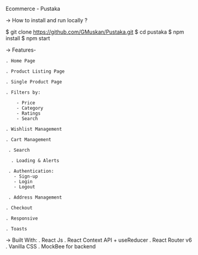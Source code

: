 Ecommerce - Pustaka

-> How to install and run locally ?

   $ git clone https://github.com/GMuskan/Pustaka.git
   $ cd pustaka
   $ npm install
   $ npm start

-> Features-

    . Home Page

    . Product Listing Page

    . Single Product Page

    . Filters by:

        - Price
        - Category
        - Ratings
        - Search

    . Wishlist Management

    . Cart Management

     . Search

      . Loading & Alerts

     . Authentication:
       - Sign-up
       - Login
       - Logout

     . Address Management

    . Checkout

    . Responsive

    . Toasts
    
-> Built With: 
    . React Js
    . React Context API + useReducer
    . React Router v6
    . Vanilla CSS
    . MockBee for backend
